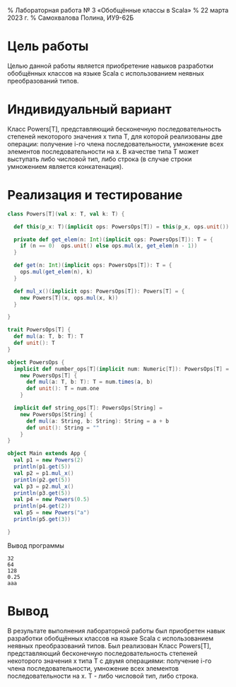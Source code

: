 % Лабораторная работа № 3 «Обобщённые классы в Scala»
% 22 марта 2023 г.
% Самохвалова Полина, ИУ9-62Б

# Цель работы
Целью данной работы является приобретение навыков разработки обобщённых классов на языке Scala с 
использованием неявных преобразований типов.

# Индивидуальный вариант
Класс Powers[T], представляющий бесконечную последовательность степеней некоторого значения x типа T, 
для которой реализованы две операции: получение i-го члена последовательности, умножение всех элементов 
последовательности на x. В качестве типа T может выступать либо числовой тип, либо строка (в случае 
строки умножением является конкатенация).

# Реализация и тестирование

```scala
class Powers[T](val x: T, val k: T) {

  def this(p_x: T)(implicit ops: PowersOps[T]) = this(p_x, ops.unit())

  private def get_elem(n: Int)(implicit ops: PowersOps[T]): T = {
    if (n == 0)  ops.unit() else ops.mul(x, get_elem(n - 1))
  }

  def get(n: Int)(implicit ops: PowersOps[T]): T = {
    ops.mul(get_elem(n), k)
  }

  def mul_x()(implicit ops: PowersOps[T]): Powers[T] = {
    new Powers[T](x, ops.mul(x, k))
  }

}

trait PowersOps[T] {
  def mul(a: T, b: T): T
  def unit(): T
}

object PowersOps {
  implicit def number_ops[T](implicit num: Numeric[T]): PowersOps[T] =
    new PowersOps[T] {
      def mul(a: T, b: T): T = num.times(a, b)
      def unit(): T = num.one
    }

  implicit def string_ops[T]: PowersOps[String] =
    new PowersOps[String] {
      def mul(a: String, b: String): String = a + b
      def unit(): String = ""
    }
}

object Main extends App {
  val p1 = new Powers(2)
  println(p1.get(5))
  val p2 = p1.mul_x()
  println(p2.get(5))
  val p3 = p2.mul_x()
  println(p3.get(5))
  val p4 = new Powers(0.5)
  println(p4.get(2))
  val p5 = new Powers("a")
  println(p5.get(3))

}

```

Вывод программы
```
32
64
128
0.25
aaa
```

# Вывод
В результате выполнения лабораторной работы был приобретен навык разработки обобщённых классов на языке 
Scala с использованием неявных преобразований типов. Был реализован Класс Powers[T], представляющий 
бесконечную последовательность степеней некоторого значения x типа T с двумя операциями: получение i-го 
члена последовательности, умножение всех элементов последовательности на x. T - либо числовой тип, либо 
строка.
